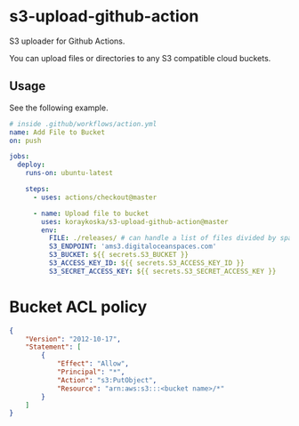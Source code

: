 # s3-upload-github-action

S3 uploader for Github Actions.

You can upload files or directories to any S3 compatible cloud buckets.

## Usage

See the following example.

```YAML
# inside .github/workflows/action.yml
name: Add File to Bucket
on: push

jobs:
  deploy:
    runs-on: ubuntu-latest

    steps:
      - uses: actions/checkout@master

      - name: Upload file to bucket
        uses: koraykoska/s3-upload-github-action@master
        env:
          FILE: ./releases/ # can handle a list of files divided by space
          S3_ENDPOINT: 'ams3.digitaloceanspaces.com'
          S3_BUCKET: ${{ secrets.S3_BUCKET }}
          S3_ACCESS_KEY_ID: ${{ secrets.S3_ACCESS_KEY_ID }}
          S3_SECRET_ACCESS_KEY: ${{ secrets.S3_SECRET_ACCESS_KEY }}
```

# Bucket ACL policy

```JSON
{
    "Version": "2012-10-17",
    "Statement": [
        {
            "Effect": "Allow",
            "Principal": "*",
            "Action": "s3:PutObject",
            "Resource": "arn:aws:s3:::<bucket name>/*"
        }
    ]
}
```